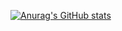 [![Anurag's GitHub stats](https://github-readme-stats.vercel.app/api?username=Pikelot)](https://github.com/anuraghazra/github-readme-stats)

